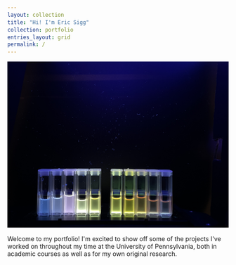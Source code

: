 ```yaml
---
layout: collection
title: "Hi! I'm Eric Sigg"
collection: portfolio
entries_layout: grid
permalink: /
---
```


![My Image](/assets/images/IMG_5727.jpg)

Welcome to my portfolio! I'm excited to show off some of the projects I've worked on throughout my time at the University of Pennsylvania, both in academic courses as well as for my own original research.